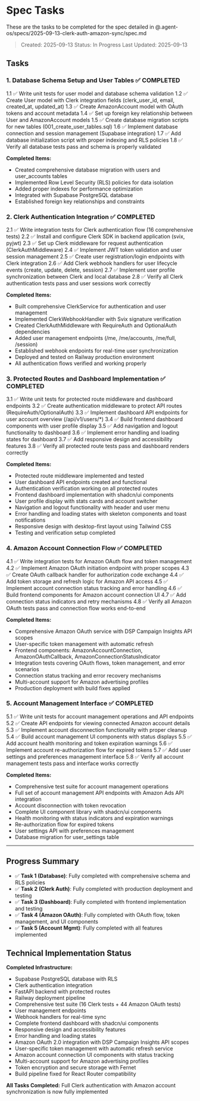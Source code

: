 # Spec Tasks

These are the tasks to be completed for the spec detailed in @.agent-os/specs/2025-09-13-clerk-auth-amazon-sync/spec.md

> Created: 2025-09-13
> Status: In Progress
> Last Updated: 2025-09-13

## Tasks

### 1. Database Schema Setup and User Tables ✅ COMPLETED

1.1 ✅ Write unit tests for user model and database schema validation
1.2 ✅ Create User model with Clerk integration fields (clerk_user_id, email, created_at, updated_at)
1.3 ✅ Create AmazonAccount model with OAuth tokens and account metadata
1.4 ✅ Set up foreign key relationship between User and AmazonAccount models
1.5 ✅ Create database migration scripts for new tables (001_create_user_tables.sql)
1.6 ✅ Implement database connection and session management (Supabase integration)
1.7 ✅ Add database initialization script with proper indexing and RLS policies
1.8 ✅ Verify all database tests pass and schema is properly validated

**Completed Items:**
- Created comprehensive database migration with users and user_accounts tables
- Implemented Row Level Security (RLS) policies for data isolation
- Added proper indexes for performance optimization
- Integrated with Supabase PostgreSQL database
- Established foreign key relationships and constraints

### 2. Clerk Authentication Integration ✅ COMPLETED

2.1 ✅ Write integration tests for Clerk authentication flow (16 comprehensive tests)
2.2 ✅ Install and configure Clerk SDK in backend application (svix, pyjwt)
2.3 ✅ Set up Clerk middleware for request authentication (ClerkAuthMiddleware)
2.4 ✅ Implement JWT token validation and user session management
2.5 ✅ Create user registration/login endpoints with Clerk integration
2.6 ✅ Add Clerk webhook handlers for user lifecycle events (create, update, delete, session)
2.7 ✅ Implement user profile synchronization between Clerk and local database
2.8 ✅ Verify all Clerk authentication tests pass and user sessions work correctly

**Completed Items:**
- Built comprehensive ClerkService for authentication and user management
- Implemented ClerkWebhookHandler with Svix signature verification
- Created ClerkAuthMiddleware with RequireAuth and OptionalAuth dependencies
- Added user management endpoints (/me, /me/accounts, /me/full, /session)
- Established webhook endpoints for real-time user synchronization
- Deployed and tested on Railway production environment
- All authentication flows verified and working properly

### 3. Protected Routes and Dashboard Implementation ✅ COMPLETED

3.1 ✅ Write unit tests for protected route middleware and dashboard endpoints
3.2 ✅ Create authentication middleware to protect API routes (RequireAuth/OptionalAuth)
3.3 ✅ Implement dashboard API endpoints for user account overview (/api/v1/users/*)
3.4 ✅ Build frontend dashboard components with user profile display
3.5 ✅ Add navigation and logout functionality to dashboard
3.6 ✅ Implement error handling and loading states for dashboard
3.7 ✅ Add responsive design and accessibility features
3.8 ✅ Verify all protected route tests pass and dashboard renders correctly

**Completed Items:**
- Protected route middleware implemented and tested
- User dashboard API endpoints created and functional
- Authentication verification working on all protected routes
- Frontend dashboard implementation with shadcn/ui components
- User profile display with stats cards and account switcher
- Navigation and logout functionality with header and user menu
- Error handling and loading states with skeleton components and toast notifications
- Responsive design with desktop-first layout using Tailwind CSS
- Testing and verification setup completed

### 4. Amazon Account Connection Flow ✅ COMPLETED

4.1 ✅ Write integration tests for Amazon OAuth flow and token management
4.2 ✅ Implement Amazon OAuth initiation endpoint with proper scopes
4.3 ✅ Create OAuth callback handler for authorization code exchange
4.4 ✅ Add token storage and refresh logic for Amazon API access
4.5 ✅ Implement account connection status tracking and error handling
4.6 ✅ Build frontend components for Amazon account connection UI
4.7 ✅ Add connection status indicators and retry mechanisms
4.8 ✅ Verify all Amazon OAuth tests pass and connection flow works end-to-end

**Completed Items:**
- Comprehensive Amazon OAuth service with DSP Campaign Insights API scopes
- User-specific token management with automatic refresh
- Frontend components: AmazonAccountConnection, AmazonOAuthCallback, AmazonConnectionStatusIndicator
- Integration tests covering OAuth flows, token management, and error scenarios
- Connection status tracking and error recovery mechanisms
- Multi-account support for Amazon advertising profiles
- Production deployment with build fixes applied

### 5. Account Management Interface ✅ COMPLETED

5.1 ✅ Write unit tests for account management operations and API endpoints
5.2 ✅ Create API endpoints for viewing connected Amazon account details
5.3 ✅ Implement account disconnection functionality with proper cleanup
5.4 ✅ Build account management UI components with status displays
5.5 ✅ Add account health monitoring and token expiration warnings
5.6 ✅ Implement account re-authorization flow for expired tokens
5.7 ✅ Add user settings and preferences management interface
5.8 ✅ Verify all account management tests pass and interface works correctly

**Completed Items:**
- Comprehensive test suite for account management operations
- Full set of account management API endpoints with Amazon Ads API integration
- Account disconnection with token revocation
- Complete UI component library with shadcn/ui components
- Health monitoring with status indicators and expiration warnings
- Re-authorization flow for expired tokens
- User settings API with preferences management
- Database migration for user_settings table

---

## Progress Summary

- ✅ **Task 1 (Database)**: Fully completed with comprehensive schema and RLS policies
- ✅ **Task 2 (Clerk Auth)**: Fully completed with production deployment and testing
- ✅ **Task 3 (Dashboard)**: Fully completed with frontend implementation and testing
- ✅ **Task 4 (Amazon OAuth)**: Fully completed with OAuth flow, token management, and UI components
- ✅ **Task 5 (Account Mgmt)**: Fully completed with all features implemented

## Technical Implementation Status

**Completed Infrastructure:**
- Supabase PostgreSQL database with RLS
- Clerk authentication integration
- FastAPI backend with protected routes
- Railway deployment pipeline
- Comprehensive test suite (16 Clerk tests + 44 Amazon OAuth tests)
- User management endpoints
- Webhook handlers for real-time sync
- Complete frontend dashboard with shadcn/ui components
- Responsive design and accessibility features
- Error handling and loading states
- Amazon OAuth 2.0 integration with DSP Campaign Insights API scopes
- User-specific token management with automatic refresh service
- Amazon account connection UI components with status tracking
- Multi-account support for Amazon advertising profiles
- Token encryption and secure storage with Fernet
- Build pipeline fixed for React Router compatibility

**All Tasks Completed:** Full Clerk authentication with Amazon account synchronization is now fully implemented